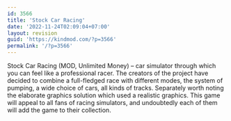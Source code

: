 ```yaml
---
id: 3566
title: 'Stock Car Racing'
date: '2022-11-24T02:09:04+07:00'
layout: revision
guid: 'https://kindmod.com/?p=3566'
permalink: '/?p=3566'
---
```


Stock Car Racing (MOD, Unlimited Money) – car simulator through which you can feel like a professional racer. The creators of the project have decided to combine a full-fledged race with different modes, the system of pumping, a wide choice of cars, all kinds of tracks. Separately worth noting the elaborate graphics solution which used a realistic graphics. This game will appeal to all fans of racing simulators, and undoubtedly each of them will add the game to their collection.